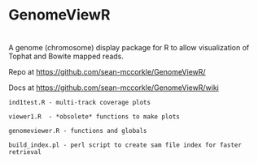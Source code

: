 # GenomeViewR
# 
A genome (chromosome) display package for R to allow visualization of Tophat and Bowite mapped reads.

Repo at https://github.com/sean-mccorkle/GenomeViewR/

Docs at https://github.com/sean-mccorkle/GenomeViewR/wiki

    ind1test.R - multi-track coverage plots

    viewer1.R  - *obsolete* functions to make plots
    
    genomeviewer.R - functions and globals
    
    build_index.pl - perl script to create sam file index for faster retrieval
